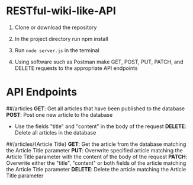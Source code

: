 # RESTful-wiki-like-API

1. Clone or download the repository

2. In the project directory run npm install

3. Run `node server.js` in the terminal

4. Using software such as Postman make GET, POST, PUT, PATCH, and DELETE requests to the appropriate API endpoints

# API Endpoints

 ##/articles
 **GET**: Get all articles that have been published to the database
 **POST**: Post one new article to the database
 - Use the fields "title" and "content" in the body of the request
 **DELETE**: Delete all articles in the database
 
 ##/articles/{Article Title}
 **GET**: Get the article from the database matching the Article Title parameter
 **PUT**: Overwrite specified article matching the Article Title parameter with the content of the body of the request
 **PATCH**: Overwrite either the "title", "content" or both fields of the article matching the Article Title parameter
 **DELETE**: Delete the article matching the Article Title parameter
